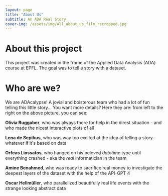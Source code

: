 ```yaml
---
layout: page
title: "About Us"
subtitle: An ADA Real Story
cover-img: /assets/img/All_about_us_film_recropped.jpg
---
```

# About this project
This project was created in the frame of the Applied Data Analysis (ADA) course at EPFL. The goal was to tell a story with a dataset. 

# Who are we?
We are ADAcalypse! A jovial and boisterous team who had a lot of fun telling this little story... You want more details? Here they are: from left to the right on the above picture, you can see:

**Olivia Ruggaber**, who was always there for help in the direst situation - and who made the nicest interactive plots of all

**Lena de Sepibus**, who was way too excited at the idea of telling a story - whatever if it's based on data

**Orfeas Liossatos**, who hanged on his beloved _datetime_ type until everything crashed - aka the _real_ informatician in the team

**Amine Benahmed**, who was ready to sacrifice real money to investigate the deepest layers of the dataset with the help of the API-GPT 4

**Oscar Hellmüller**, who parallelized beautifully real life events with the strange looking abstract data 



